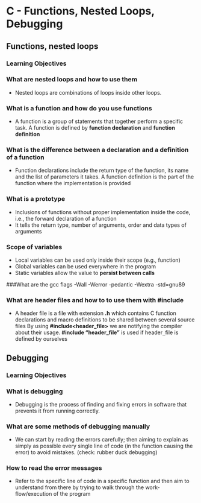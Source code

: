 # C - Functions, Nested Loops, Debugging

## Functions, nested loops

### **Learning Objectives**

### What are nested loops and how to use them
- Nested loops are combinations of loops inside other loops.

### What is a function and how do you use functions
- A function is a group of statements that together perform a specific task. A function is defined by **function declaration** and **function definition**

### What is the difference between a declaration and a definition of a function
- Function declarations include the return type of the function, its name and the list of parameters it takes. A function definition is the part of the function where the implementation is provided

### What is a prototype
- Inclusions of functions without proper implementation inside the code, i.e., the forward declaration of a function
 - It tells the return type, number of arguments, order and data types of arguments

### Scope of variables
- Local variables can be used only inside their scope (e.g., function)
- Global variables can be used everywhere in the program
- Static variables allow the value to **persist between calls**

###What are the gcc flags -Wall -Werror -pedantic -Wextra -std=gnu89

### What are header files and how to to use them with #include 
- A header file is a file with extension **.h** which contains C function declarations and macro definitions to be shared between several source files
By using **#include<header_file>** we are notifying the compiler about their usage. **#include “header_file”** is used if header`_`file is defined by ourselves

## Debugging

### **Learning Objectives**

### What is debugging
- Debugging is the process of finding and fixing errors in software that prevents it from running correctly.

### What are some methods of debugging manually
- We can start by reading the errors carefully; then aiming to explain as simply as possible every single line of code (in the function causing the error) to avoid mistakes. (check: rubber duck debugging)

### How to read the error messages
- Refer to the specific line of code in a specific function and then aim to understand from there by trying to walk through the work-flow/execution of the program

